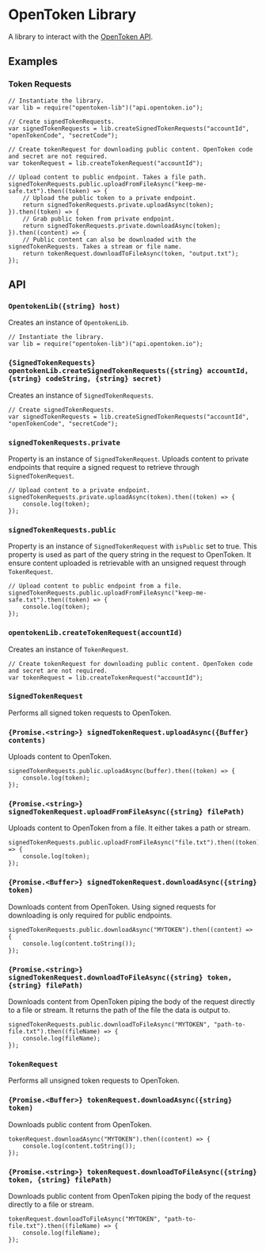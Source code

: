 OpenToken Library
=================

A library to interact with the [OpenToken API](https://github.com/opentoken-io/opentoken).


Examples
--------

### Token Requests

    // Instantiate the library.
    var lib = require("opentoken-lib")("api.opentoken.io");

    // Create signedTokenRequests.
    var signedTokenRequests = lib.createSignedTokenRequests("accountId", "openTokenCode", "secretCode");

    // Create tokenRequest for downloading public content. OpenToken code and secret are not required.
    var tokenRequest = lib.createTokenRequest("accountId");

    // Upload content to public endpoint. Takes a file path.
    signedTokenRequests.public.uploadFromFileAsync("keep-me-safe.txt").then((token) => {
        // Upload the public token to a private endpoint.
        return signedTokenRequests.private.uploadAsync(token);
    }).then((token) => {
        // Grab public token from private endpoint.
        return signedTokenRequests.private.downloadAsync(token);
    }).then((content) => {
        // Public content can also be downloaded with the signedTokenRequests. Takes a stream or file name.
        return tokenRequest.downloadToFileAsync(token, "output.txt");
    });


API
---

### `OpentokenLib({string} host)`

Creates an instance of `OpentokenLib`.

    // Instantiate the library.
    var lib = require("opentoken-lib")("api.opentoken.io");


### `{SignedTokenRequests} opentokenLib.createSignedTokenRequests({string} accountId, {string} codeString, {string} secret)`

Creates an instance of `SignedTokenRequests`.

    // Create signedTokenRequests.
    var signedTokenRequests = lib.createSignedTokenRequests("accountId", "openTokenCode", "secretCode");

### `signedTokenRequests.private`

Property is an instance of `SignedTokenRequest`. Uploads content to private endpoints that require a signed request to retrieve through `SignedTokenRequest`.

    // Upload content to a private endpoint.
    signedTokenRequests.private.uploadAsync(token).then((token) => {
        console.log(token);
    });

### `signedTokenRequests.public`

Property is an instance of `SignedTokenRequest` with `isPublic` set to true. This property is used as part of the query string in the request to OpenToken. It ensure content uploaded is retrievable with an unsigned request through `TokenRequest`.

    // Upload content to public endpoint from a file.
    signedTokenRequests.public.uploadFromFileAsync("keep-me-safe.txt").then((token) => {
        console.log(token);
    });

### `opentokenLib.createTokenRequest(accountId)`

Creates an instance of `TokenRequest`.

    // Create tokenRequest for downloading public content. OpenToken code and secret are not required.
    var tokenRequest = lib.createTokenRequest("accountId");

### `SignedTokenRequest`

Performs all signed token requests to OpenToken.

### `{Promise.<string>} signedTokenRequest.uploadAsync({Buffer} contents)`

Uploads content to OpenToken.

    signedTokenRequests.public.uploadAsync(buffer).then((token) => {
        console.log(token);
    });

### `{Promise.<string>} signedTokenRequest.uploadFromFileAsync({string} filePath)`

Uploads content to OpenToken from a file. It either takes a path or stream.

    signedTokenRequests.public.uploadFromFileAsync("file.txt").then((token) => {
        console.log(token);
    });

### `{Promise.<Buffer>} signedTokenRequest.downloadAsync({string} token)`

Downloads content from OpenToken. Using signed requests for downloading is only required for public endpoints.

    signedTokenRequests.public.downloadAsync("MYTOKEN").then((content) => {
        console.log(content.toString());
    });

### `{Promise.<string>} signedTokenRequest.downloadToFileAsync({string} token, {string} filePath)`

Downloads content from OpenToken piping the body of the request directly to a file or stream. It returns the path of the file the data is output to.

    signedTokenRequests.public.downloadToFileAsync("MYTOKEN", "path-to-file.txt").then((fileName) => {
        console.log(fileName);
    });

### `TokenRequest`

Performs all unsigned token requests to OpenToken.

### `{Promise.<Buffer>} tokenRequest.downloadAsync({string} token)`

Downloads public content from OpenToken.

    tokenRequest.downloadAsync("MYTOKEN").then((content) => {
        console.log(content.toString());
    });

### `{Promise.<string>} tokenRequest.downloadToFileAsync({string} token, {string} filePath)`

Downloads public content from OpenToken piping the body of the request directly to a file or stream.

    tokenRequest.downloadToFileAsync("MYTOKEN", "path-to-file.txt").then((fileName) => {
        console.log(fileName);
    });

